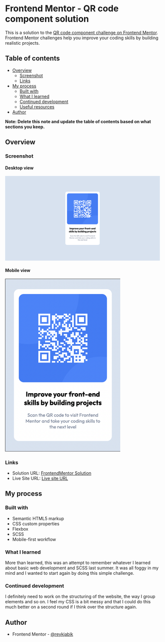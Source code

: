 # Frontend Mentor - QR code component solution

This is a solution to the [QR code component challenge on Frontend Mentor](https://www.frontendmentor.io/challenges/qr-code-component-iux_sIO_H). Frontend Mentor challenges help you improve your coding skills by building realistic projects. 

## Table of contents

- [Overview](#overview)
  - [Screenshot](#screenshot)
  - [Links](#links)
- [My process](#my-process)
  - [Built with](#built-with)
  - [What I learned](#what-i-learned)
  - [Continued development](#continued-development)
  - [Useful resources](#useful-resources)
- [Author](#author)

**Note: Delete this note and update the table of contents based on what sections you keep.**

## Overview

### Screenshot

#### Desktop view
![Desktop view](./images/Screenshot.png)


#### Mobile view
<img src="./images/Mobile-screenshot.png" width='375'>

### Links

- Solution URL: [FrontendMentor Solution](https://www.frontendmentor.io/challenges/qr-code-component-iux_sIO_H/hub/qr-code-component-jraY3abFu0)
- Live Site URL: [Live site URL](https://reykjabik.github.io/qr-code-component/)

## My process

### Built with

- Semantic HTML5 markup
- CSS custom properties
- Flexbox
- SCSS
- Mobile-first workflow

### What I learned

More than learned, this was an attempt to remember whatever I learned about basic web development and SCSS last summer. It was all foggy in my mind and I wanted to start again by doing this simple challenge.

### Continued development

I definitely need to work on the structuring of the website, the way I group elements and so on. I feel my CSS is a bit messy and that I could do this much better on a second round if I think over the structure again.

## Author

- Frontend Mentor - [@reykjabik](https://www.frontendmentor.io/profile/reykjabik)

